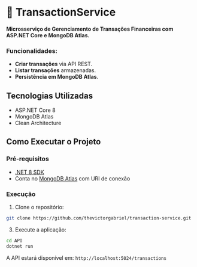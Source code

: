 # 💸 TransactionService

**Microsserviço de Gerenciamento de Transações Financeiras com ASP.NET Core e MongoDB Atlas.**

### Funcionalidades:
- **Criar transações** via API REST.
- **Listar transações** armazenadas.
- **Persistência em MongoDB Atlas**.

## Tecnologias Utilizadas

- ASP.NET Core 8
- MongoDB Atlas
- Clean Architecture

## Como Executar o Projeto

### Pré-requisitos

* [.NET 8 SDK](https://dotnet.microsoft.com/download)
* Conta no [MongoDB Atlas](https://www.mongodb.com/cloud/atlas) com URI de conexão

### Execução

1. Clone o repositório:

```bash
git clone https://github.com/thevictorgabriel/transaction-service.git
```

3. Execute a aplicação:

```bash
cd API
dotnet run
```

A API estará disponível em: `http://localhost:5024/transactions`
